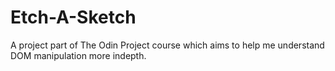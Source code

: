 # Etch-A-Sketch
A project part of The Odin Project course which aims to help me understand DOM manipulation more indepth.
